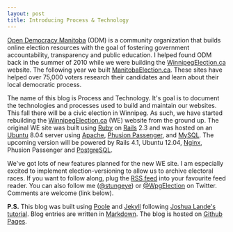 ```yaml
---
layout: post
title: Introducing Process & Technology
---
```


[Open Democracy Manitoba](http://opendemocracymanitoba.ca) (ODM) is a community organization that builds online election resources with the goal of fostering government accountability, transparency and public education. I helped found ODM back in the summer of 2010 while we were building the [WinnipegElection.ca](http://winnipegelection.ca) website. The following year we built [ManitobaElection.ca](http://manitobaelection.ca). These sites have helped over 75,000 voters research their candidates and learn about their local democratic process.

The name of this blog is Process and Technology. It's goal is to document the technologies and processes used to build and maintain our websites. This fall there will be a civic election in Winnipeg. As such, we have started rebuilding the [WinnipegElection.ca](http://winnipegelection.ca) (WE) website from the ground up. The original WE site was built using [Ruby](http://www.ruby-lang.org) on [Rails](http://rubyonrails.org) 2.3 and was hosted on an [Ubuntu](http://ubuntu.com) 8.04 server using [Apache](http://www.apache.org), [Phusion Passenger](https://www.phusionpassenger.com), and [MySQL](http://www.mysql.com). The upcoming version will be powered by Rails 4.1, Ubuntu 12.04, [Nginx](http://nginx.org), Phusion Passenger and [PostgreSQL](http://www.postgresql.org).

We've got lots of new features planned for the new WE site. I am especially excited to implement election-versioning to allow us to archive electoral races. If you want to follow along, plug the [RSS feed](/atom.xml) into your favourite feed reader. You can also follow me ([@stungeye](https://twitter.com/stungeye)) or [@WpgElection](http://twitter.com/WpgElection) on Twitter. Comments are welcome (link below).

**P.S.** This blog was built using [Poole](http://getpoole.com/) and [Jekyll](http://jekyllrb.com) following [Joshua Lande's tutorial](http://joshualande.com/jekyll-github-pages-poole/). Blog entries are written in [Markdown](https://daringfireball.net/projects/markdown/). The blog is hosted on [Github Pages](https://pages.github.com/).
